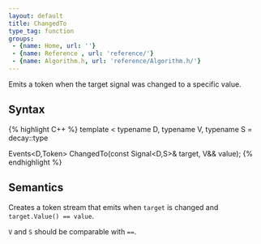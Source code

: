 ```yaml
---
layout: default
title: ChangedTo
type_tag: function
groups: 
 - {name: Home, url: ''}
 - {name: Reference , url: 'reference/'}
 - {name: Algorithm.h, url: 'reference/Algorithm.h/'}
---
```


Emits a token when the target signal was changed to a specific value.

## Syntax
{% highlight C++ %}
template
<
    typename D,
    typename V,
    typename S = decay<V>::type
>
Events<D,Token> ChangedTo(const Signal<D,S>& target, V&& value);
{% endhighlight %}

## Semantics
Creates a token stream that emits when `target` is changed and `target.Value() == value`.

`V` and `S` should be comparable with `==`.